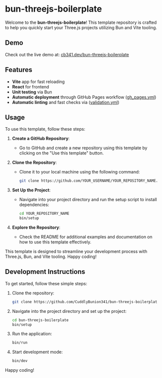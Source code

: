 # bun-threejs-boilerplate

Welcome to the **bun-threejs-boilerplate**! This template repository is crafted to help you quickly start your Three.js projects utilizing Bun and Vite tooling.

## Demo
Check out the live demo at: [cb341.dev/bun-threejs-boilerplate](https:///cb341.dev/bun-threejs-boilerplate)


## Features
- **Vite** app for fast reloading
- **React** for frontend
- **Unit testing** via Bun
- **Automatic deployment** through GitHub Pages workflow ([gh_pages.yml](./github/workflows/gh_pages.yml))
- **Automatic linting** and fast checks via ([validation.yml](./github/workflows/validation.yml))

## Usage

To use this template, follow these steps:

1. **Create a GitHub Repository**: 
   - Go to GitHub and create a new repository using this template by clicking on the "Use this template" button.

2. **Clone the Repository**: 
   - Clone it to your local machine using the following command:
     ```bash
     git clone https://github.com/YOUR_USERNAME/YOUR_REPOSITORY_NAME.git
     ```

3. **Set Up the Project**: 
   - Navigate into your project directory and run the setup script to install dependencies:
     ```bash
     cd YOUR_REPOSITORY_NAME
     bin/setup
     ```

4. **Explore the Repository**: 
   - Check the README for additional examples and documentation on how to use this template effectively.

This template is designed to streamline your development process with Three.js, Bun, and Vite tooling. Happy coding!

## Development Instructions

To get started, follow these simple steps:

1. Clone the repository:
   ```bash
   git clone https://github.com/CuddlyBunion341/bun-threejs-boilerplate.git
   ```

2. Navigate into the project directory and set up the project:
   ```bash
   cd bun-threejs-boilerplate
   bin/setup
   ```

3. Run the application:
   ```bash
   bin/run
   ```

4. Start development mode:
   ```bash
   bin/dev
   ```

Happy coding!


